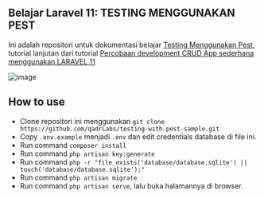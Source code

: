 ## Belajar Laravel 11: TESTING MENGGUNAKAN PEST
Ini adalah repositori untuk dokumentasi belajar [Testing Menggunakan Pest](https://qadrlabs.com/post/testing-menggunakan-pest), tutorial lanjutan dari tutorial [Percobaan development CRUD App sederhana menggunakan LARAVEL 11](https://qadrlabs.com/post/percobaan-development-crud-app-sederhana-menggunakan-laravel-11)

![image](https://cdn.jsdelivr.net/gh/gungunpriatna/tes-repositori@master/laravel/percobaan-develop-crud-app-laravel-11/Percobaan%20development%20CRUD%20App%20sederhana%20menggunakan%20LARAVEL%2011.webp)

## How to use
- Clone repositori ini menggunakan `git clone https://github.com/qadrLabs/testing-with-pest-sample.git`
- Copy `.env.example` menjadi `.env` dan edit credentials database di file ini.
- Run command `composer install`
- Run command `php artisan key:generate`
- Run command `php -r "file_exists('database/database.sqlite') || touch('database/database.sqlite');"`
- Run command `php artisan migrate`
- Run command `php artisan serve`, lalu buka halamannya di browser.
